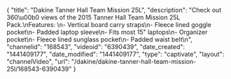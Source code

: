 {
    "title": "Dakine Tanner Hall Team Mission 25L",
    "description": "Check out 360\u00b0 views of the 2015 Tanner Hall Team Mission 25L Pack.\nFeatures: \n- Vertical board carry straps\n- Fleece lined goggle pocket\n- Padded laptop sleeve\n- Fits most 15\" laptops\n- Organizer pocket\n- Fleece lined sunglass pocket\n- Padded waist belt\n",
    "channelid": "168543",
    "videoid": "6390439",
    "date_created": "1441409177",
    "date_modified": "1441409177",
    "type": "captivate",
    "layout": "channelVideo",
    "url": "\/dakine\/dakine-tanner-hall-team-mission-25l\/168543-6390439"
}